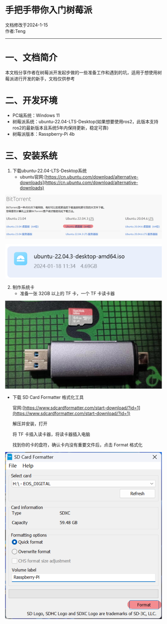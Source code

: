# 手把手带你入门树莓派
文档修改于2024-1-15  
作者:Teng
____
# 一、文档简介
本文档分享作者在树莓派开发起步做的一些准备工作和遇到的坑，适用于想使用树莓派进行开发的新手，文档仅供参考
# 二、开发环境
- PC端系统：Windows 11
- 树莓派系统：ubuntu-22.04-LTS-Desktop(如果想要使用ros2，此版本支持ros2的最新版本且系统5年内保持更新，稳定可靠)
- 树莓派版本：Rasspberry-Pi 4b
# 三、安装系统
1. 下载ubuntu-22.04-LTS-Desktop系统
   - ubuntu官网:[https://cn.ubuntu.com/download/alternative-downloads](https://cn.ubuntu.com/download/alternative-downloads)
     
![image](https://github.com/twy2020/YAU-ICR/blob/main/Components/Raspberry-Pi%E4%B8%93%E5%8C%BA/%E6%A0%91%E8%8E%93%E6%B4%BE%E5%85%A5%E9%97%A8%E7%BB%8F%E9%AA%8C/pic/Snipaste_2024-01-18_11-35-29.png)

![image](https://github.com/twy2020/YAU-ICR/blob/main/Components/Raspberry-Pi%E4%B8%93%E5%8C%BA/%E6%A0%91%E8%8E%93%E6%B4%BE%E5%85%A5%E9%97%A8%E7%BB%8F%E9%AA%8C/pic/Snipaste_2024-01-18_11-36-28.png)  


2. 制作系统卡
   - 准备一张 32GB 以上的 TF 卡，一个 TF 卡读卡器
     
![image](https://github.com/twy2020/YAU-ICR/blob/main/Components/Raspberry-Pi%E4%B8%93%E5%8C%BA/%E6%A0%91%E8%8E%93%E6%B4%BE%E5%85%A5%E9%97%A8%E7%BB%8F%E9%AA%8C/pic/2b92b660bb10f880483a706c3562591.jpg)  

   - 下载 SD Card Formatter 格式化工具
     
     官网:[https://www.sdcardformatter.com/start-download/?id=1](https://www.sdcardformatter.com/start-download/?id=1)

     解压并安装，打开

     将 TF 卡插入读卡器，将读卡器插入电脑

     找到你的卡的盘符，确认卡内没有重要文件后，点击 Format 格式化

![image](https://github.com/twy2020/YAU-ICR/blob/main/Components/Raspberry-Pi%E4%B8%93%E5%8C%BA/%E6%A0%91%E8%8E%93%E6%B4%BE%E5%85%A5%E9%97%A8%E7%BB%8F%E9%AA%8C/pic/Snipaste_2024-01-18_12-44-21.png)
